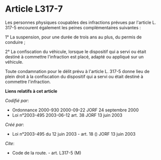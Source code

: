 # Article L317-7

Les personnes physiques coupables des infractions prévues par l'article L. 317-5 encourent également les peines
complémentaires suivantes :

1° La suspension, pour une durée de trois ans au plus, du permis de conduire ;

2° La confiscation du véhicule, lorsque le dispositif qui a servi ou était destiné à commettre l'infraction est placé, adapté
ou appliqué sur un véhicule.

Toute condamnation pour le délit prévu à l'article L. 317-5 donne lieu de plein droit à la confiscation du dispositif qui a
servi ou était destiné à commettre l'infraction.

**Liens relatifs à cet article**

_Codifié par_:

  - Ordonnance 2000-930 2000-09-22 JORF 24 septembre 2000
  - Loi n°2003-495 2003-06-12 art. 38 JORF 13 juin 2003

_Créé par_:

  - Loi n°2003-495 du 12 juin 2003 - art. 18 () JORF 13 juin 2003

_Cite_:

  - Code de la route. - art. L317-5 (M)
